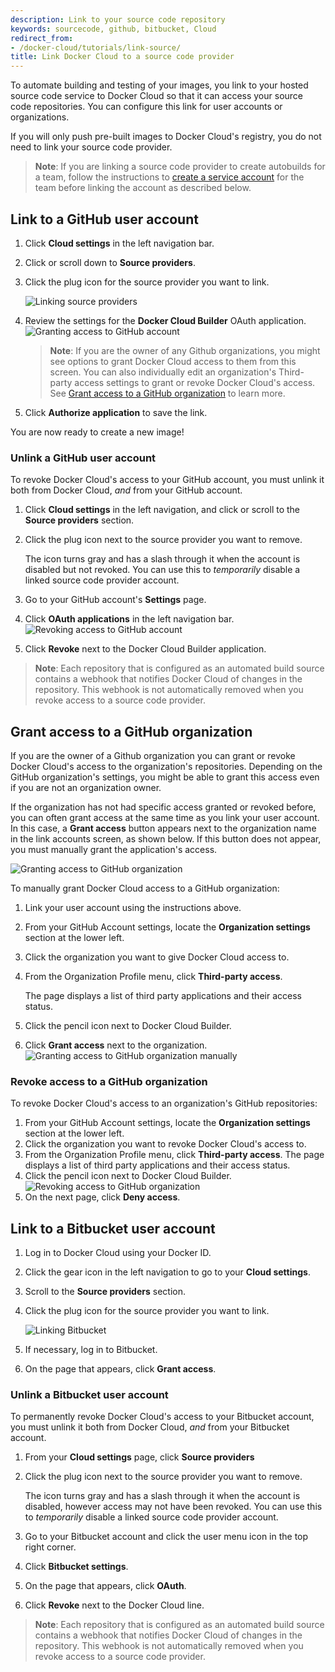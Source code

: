 ```yaml
---
description: Link to your source code repository
keywords: sourcecode, github, bitbucket, Cloud
redirect_from:
- /docker-cloud/tutorials/link-source/
title: Link Docker Cloud to a source code provider
---
```


To automate building and testing of your images, you link to your hosted source
code service to Docker Cloud so that it can access your source code
repositories. You can configure this link for user accounts or
organizations.

If you will only push pre-built images to Docker Cloud's registry, you do not
need to link your source code provider.

> **Note**: If you are linking a source code provider to create autobuilds for a team, follow the instructions to [create a service account](automated-build.md#service-users-for-team-autobuilds) for the team before linking the account as described below.

## Link to a GitHub user account

1. Click **Cloud settings** in the left navigation bar.

2. Click or scroll down to **Source providers**.

3. Click the plug icon for the source provider you want to link.

    ![Linking source providers](images/source-providers.png)

4. Review the settings for the **Docker Cloud Builder** OAuth application.
    ![Granting access to GitHub account](images/link-source-github-ind.png)

    >**Note**: If you are the owner of any Github organizations, you might see
    options to grant Docker Cloud access to them from this screen. You can also
    individually edit an organization's Third-party access settings to grant or
    revoke Docker Cloud's access. See [Grant access to a GitHub
    organization](link-source.md#grant-access-to-a-github-organization) to learn more.

5. Click **Authorize application** to save the link.

You are now ready to create a new image!

### Unlink a GitHub user account

To revoke Docker Cloud's access to your GitHub account, you must unlink it both
from Docker Cloud, *and* from your GitHub account.

1. Click **Cloud settings** in the left navigation, and click or scroll to the
**Source providers** section.

2. Click the plug icon next to the source provider you want to remove.

    The icon turns gray and has a slash through it when the account is disabled
    but not revoked. You can use this to _temporarily_ disable a linked source
    code provider account.

4. Go to your GitHub account's **Settings** page.

5. Click **OAuth applications** in the left navigation bar.
    ![Revoking access to GitHub account](images/link-source-github-ind-revoke.png)

6. Click **Revoke** next to the Docker Cloud Builder application.

> **Note**: Each repository that is configured as an automated build source
contains a webhook that notifies Docker Cloud of changes in the repository.
This webhook is not automatically removed when you revoke access to a source
code provider.

## Grant access to a GitHub organization

If you are the owner of a Github organization you can grant or revoke Docker
Cloud's access to the organization's repositories. Depending on the GitHub
organization's settings, you might be able to grant this access even if you are
not an organization owner.

If the organization has not had specific access granted or revoked before, you
can often grant access at the same time as you link your user account. In this
case, a **Grant access** button appears next to the organization name in the
link accounts screen, as shown below.  If this button does not appear, you must
manually grant the application's access.

![Granting access to GitHub organization](images/link-source-github-org-lite.png)

To manually grant Docker Cloud access to a GitHub organization:

1. Link your user account using the instructions above.

2. From your GitHub Account settings, locate the **Organization settings**
section at the lower left.

3. Click the organization you want to give Docker Cloud access to.

4. From the Organization Profile menu, click **Third-party access**.

    The page displays a list of third party applications and their access
    status.

5. Click the pencil icon next to Docker Cloud Builder.

6. Click **Grant access** next to the organization.
    ![Granting access to GitHub organization manually](images/link-source-github-org.png)

### Revoke access to a GitHub organization

To revoke Docker Cloud's access to an organization's GitHub repositories:

1. From your GitHub Account settings, locate the **Organization settings** section at the lower left.
2. Click the organization you want to revoke Docker Cloud's access to.
3. From the Organization Profile menu, click **Third-party access**.
    The page displays a list of third party applications and their access status.
4. Click the pencil icon next to Docker Cloud Builder.
    ![Revoking access to GitHub organization](images/link-source-github-org-revoke.png)
5. On the next page, click **Deny access**.

## Link to a Bitbucket user account

1. Log in to Docker Cloud using your Docker ID.

2. Click the gear icon in the left navigation to go to your **Cloud settings**.

3. Scroll to the **Source providers** section.

4. Click the plug icon for the source provider you want to link.

    ![Linking Bitbucket](images/source-providers.png)

5. If necessary, log in to Bitbucket.

6. On the page that appears, click **Grant access**.

### Unlink a Bitbucket user account

To permanently revoke Docker Cloud's access to your Bitbucket account, you must
unlink it both from Docker Cloud, *and* from your Bitbucket account.

1. From your **Cloud settings** page, click **Source providers**

2. Click the plug icon next to the source provider you want to remove.

    The icon turns gray and has a slash through it when the account is disabled,
    however access may not have been revoked. You can use this to _temporarily_
    disable a linked source code provider account.

4. Go to your Bitbucket account and click the user menu icon in the top right corner.

5. Click **Bitbucket settings**.

6. On the page that appears, click **OAuth**.

7. Click **Revoke** next to the Docker Cloud line.

> **Note**: Each repository that is configured as an automated build source
contains a webhook that notifies Docker Cloud of changes in the repository. This
webhook is not automatically removed when you revoke access to a source code
provider.
